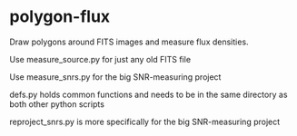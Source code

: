 # polygon-flux
Draw polygons around FITS images and measure flux densities.

Use measure_source.py for just any old FITS file

Use measure_snrs.py for the big SNR-measuring project

defs.py holds common functions and needs to be in the same directory as both other python scripts

reproject_snrs.py is more specifically for the big SNR-measuring project
